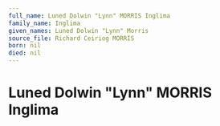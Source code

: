 ```yaml
---
full_name: Luned Dolwin "Lynn" MORRIS Inglima
family_name: Inglima
given_names: Luned Dolwin "Lynn" Morris
source_file: Richard Ceiriog MORRIS
born: nil
died: nil
---
```

# Luned Dolwin "Lynn" MORRIS Inglima


